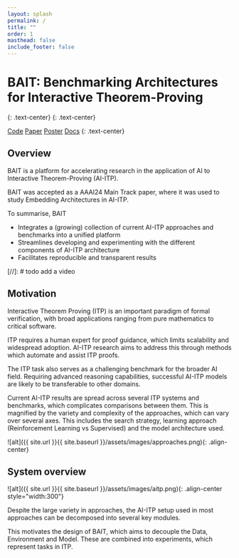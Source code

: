 ```yaml
---
layout: splash
permalink: /
title: ""
order: 1
masthead: false
include_footer: false
---
```

<p></p>

# BAIT: Benchmarking Architectures for Interactive Theorem-Proving
{: .text-center}
{: .text-center}

<a href="https://github.com/sean-lamont/bait" class="btn btn--primary">Code</a> <a href="#" class="btn btn--primary">Paper</a>
<a href="/bait/assets/images/poster.pdf" class="btn btn--primary">Poster</a> <a href="/bait/docs/" class="btn btn--primary">Docs</a>
{: .text-center}

<p></p>

## Overview
BAIT is a platform for accelerating research in the application of AI to Interactive Theorem-Proving (AI-ITP). 

BAIT was accepted as a AAAI24 Main Track paper, where it was used to study Embedding Architectures in AI-ITP.

To summarise, BAIT
- Integrates a (growing) collection of current AI-ITP approaches and benchmarks into a unified platform
- Streamlines developing and experimenting with the different components of AI-ITP architecture
- Facilitates reproducible and transparent results


[//]: # todo add a video

## Motivation
Interactive Theorem Proving (ITP) is an important paradigm of formal verification,
with broad applications ranging from pure mathematics to critical software.

ITP requires a human expert for proof guidance, which limits scalability and widespread adoption.
AI-ITP research aims to address this through methods which automate and assist ITP proofs.

The ITP task also serves as a challenging benchmark for the broader AI field.
Requiring advanced reasoning capabilities, successful AI-ITP models are likely to be transferable to other domains.

Current AI-ITP results are spread across several ITP systems and benchmarks, which complicates comparisons between them.
This is magnified by the variety and complexity of the approaches, which can vary over several axes.
This includes the search strategy, learning approach (Reinforcement Learning vs Supervised) and the model architecture used.

![alt]({{ site.url }}{{ site.baseurl }}/assets/images/approaches.png){: .align-center} 

## System overview
![alt]({{ site.url }}{{ site.baseurl }}/assets/images/aitp.png){: .align-center style="width:300"} 

Despite the large variety in approaches, the AI-ITP setup used in most approaches can be decomposed into several key modules. 

This motivates the design of BAIT, which aims to decouple the Data, Environment and Model.
These are combined into experiments, which represent tasks in ITP.